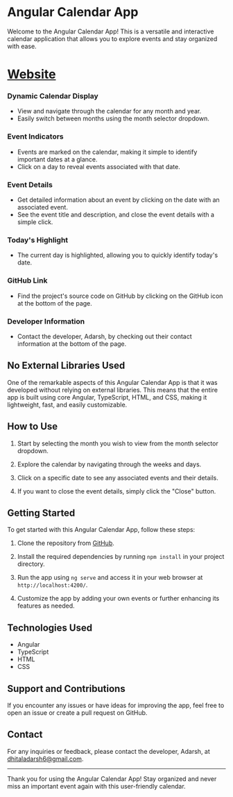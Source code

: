 # Angular Calendar App

Welcome to the Angular Calendar App! This is a versatile and interactive calendar application that allows you to explore events and stay organized with ease.

# [Website]()
### Dynamic Calendar Display
- View and navigate through the calendar for any month and year.
- Easily switch between months using the month selector dropdown.

### Event Indicators
- Events are marked on the calendar, making it simple to identify important dates at a glance.
- Click on a day to reveal events associated with that date.

### Event Details
- Get detailed information about an event by clicking on the date with an associated event.
- See the event title and description, and close the event details with a simple click.

### Today's Highlight
- The current day is highlighted, allowing you to quickly identify today's date.

### GitHub Link
- Find the project's source code on GitHub by clicking on the GitHub icon at the bottom of the page.

### Developer Information
- Contact the developer, Adarsh, by checking out their contact information at the bottom of the page.

## No External Libraries Used

One of the remarkable aspects of this Angular Calendar App is that it was developed without relying on external libraries. This means that the entire app is built using core Angular, TypeScript, HTML, and CSS, making it lightweight, fast, and easily customizable.

## How to Use

1. Start by selecting the month you wish to view from the month selector dropdown.

2. Explore the calendar by navigating through the weeks and days.

3. Click on a specific date to see any associated events and their details.

4. If you want to close the event details, simply click the "Close" button.

## Getting Started

To get started with this Angular Calendar App, follow these steps:

1. Clone the repository from [GitHub]([https://github.com/adarshdhital007](https://github.com/adarshdhital007/calendar-angular)).

2. Install the required dependencies by running `npm install` in your project directory.

3. Run the app using `ng serve` and access it in your web browser at `http://localhost:4200/`.

4. Customize the app by adding your own events or further enhancing its features as needed.

## Technologies Used

- Angular
- TypeScript
- HTML
- CSS

## Support and Contributions

If you encounter any issues or have ideas for improving the app, feel free to open an issue or create a pull request on GitHub.

## Contact

For any inquiries or feedback, please contact the developer, Adarsh, at dhitaladarsh6@gmail.com.

--------------------------------------------------------------------------------------------------------------------------------------------------------------------------------------------------------------------------

Thank you for using the Angular Calendar App! Stay organized and never miss an important event again with this user-friendly calendar.
